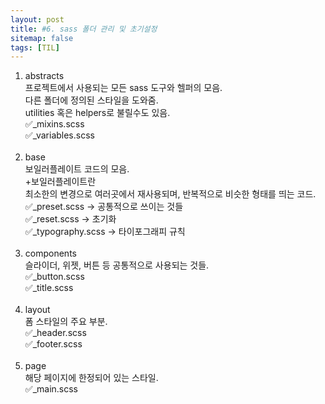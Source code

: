 ```yaml
---
layout: post
title: #6. sass 폴더 관리 및 초기설정
sitemap: false
tags: [TIL]
---
```

1. abstracts<br>
프로젝트에서 사용되는 모든 sass 도구와 헬퍼의 모음.<br>
다른 폴더에 정의된 스타일을 도와줌.<br>
utilities 혹은 helpers로 불릴수도 있음.<br>
✅_mixins.scss<br>
✅_variables.scss
<br><br>
2. base<br>
보일러플레이트 코드의 모음.<br>
+보일러플레이트란<br>
최소한의 변경으로 여러곳에서 재사용되며, 반복적으로 비슷한 형태를 띄는 코드.<br>
✅_preset.scss -> 공통적으로 쓰이는 것들<br>
✅_reset.scss -> 초기화<br>
✅_typography.scss -> 타이포그래피 규칙
<br><br>
3. components<br>
슬라이더, 위젯, 버튼 등 공통적으로 사용되는 것들.<br>
✅_button.scss<br>
✅_title.scss
<br><br>
4. layout<br>
폼 스타일의 주요 부분.<br>
✅_header.scss<br>
✅_footer.scss
<br><br>
5. page<br>
해당 페이지에 한정되어 있는 스타일.<br>
✅_main.scss